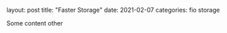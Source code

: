 
layout: post
title: "Faster Storage"
date: 2021-02-07 
categories: fio storage


Some content other
